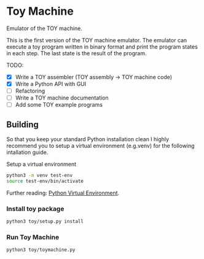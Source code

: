 # Toy Machine
Emulator of the TOY machine.

This is the first version of the TOY machine emulator.
The emulator can execute a toy program written in binary format
and print the program states in each step.
The last state is the result of the program.

TODO:
- [x] Write a TOY assembler (TOY assembly -> TOY machine code)
- [x] Write a Python API with GUI
- [ ] Refactoring
- [ ] Write a TOY machine documentation
- [ ] Add some TOY example programs

## Building

So that you keep your standard Python installation clean I highly recommend you to setup a virtual environment (e.g.venv) for the following intallation guide.

Setup a virtual environment
```bash
python3 -m venv test-env
source test-env/bin/activate
```
Further reading:
[Python Virtual Environment](https://docs.python.org/3/tutorial/venv.html).

### Install toy package
```bash
python3 toy/setup.py install
```
### Run Toy Machine
```bash
python3 toy/toymachine.py
```

